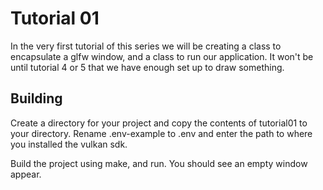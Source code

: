 # Tutorial 01

In the very first tutorial of this series we will be creating a class to encapsulate a glfw window, and a class to run our application. It won't
be until tutorial 4 or 5 that we have enough set up to draw something.


## Building

Create a directory for your project and copy the contents of tutorial01 to your directory. Rename .env-example to .env and enter the path to where you
installed the vulkan sdk.

Build the project using make, and run. You should see an empty window appear.
